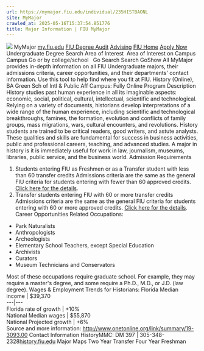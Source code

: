 ```yaml
---
url: https://mymajor.fiu.edu/individual/235HISTBAONL
site: MyMajor
crawled_at: 2025-05-16T15:37:54.851776
title: Major Information | FIU MyMajor
---
```


![](https://mymajor.fiu.edu/assets/logo-T4VPR2BI.png)
MyMajor
[my.fiu.edu](https://my.fiu.edu/)
[FIU Degree Audit](https://dasa.fiu.edu/all-departments/advising/panther-success-hub/panther-degree-audit/)
[Advising](https://advising.fiu.edu)
[FIU Home](https://www.fiu.edu/)
[Apply Now](https://admissions.fiu.edu/)
Undergraduate Degree Search
Area of Interest
​
Area of Interest
on
Campus
​
Campus
Go
or by college/school
​
​
Go
Search
Search
GoShow All
MyMajor provides in-depth information on all FIU Undergraduate majors, their admissions criteria, career opportunities, and their departments' contact information. Use this tool to help find where you fit at FIU.
History (Online),
BA
Green Sch of Intl & Public Aff
Campus:
Fully Online
Program Description
History studies past human experience in all its imaginable aspects: economic, social, political, cultural, intellectual, scientific and technological. Relying on a variety of documents, historians develop interpretations of a wide range of the human experience, including scientific and technological breakthroughs, famines, the formation, evolution and conflicts of family groups, mass migrations, wars, cultural encounters, and revolutions. History students are trained to be critical readers, good writers, and astute analysts. These qualities and skills are fundamental for success in business activities, public and professional careers, teaching, and advanced studies. A major in history is it is immediately useful for work in law, journalism, museums, libraries, public service, and the business world.
Admission Requirements
1. Students entering FIU as Freshmen or as a Transfer student with less than 60 transfer credits
Admissions criteria are the same as the general FIU criteria for students entering with fewer than 60 approved credits. [Click here for the details](http://admissions.fiu.edu/apply/freshman/).
2. Transfer students entering FIU with 60 or more transfer credits
Admissions criteria are the same as the general FIU criteria for students entering with 60 or more approved credits. [Click here for the details](http://admissions.fiu.edu/apply/transfer/).
Career Opportunities
Related Occupations:
  * Park Naturalists
  * Anthropologists
  * Archeologists
  * Elementary School Teachers, except Special Education
  * Archivists
  * Curators
  * Museum Technicians and Conservators


Most of these occupations require graduate school. For example, they may require a master's degree, and some require a Ph.D., M.D., or J.D. (law degree).
Wages & Employment Trends for Historians:
Florida Median income | $39,370  
---|---  
Florida rate of growth | +10%  
National Median wages | $55,870  
National Projected growth | +6%  
Source and more information: <http://www.onetonline.org/link/summary/19-3093.00>
Contact Information
HistoryMMC: DM 397 | 305-348-2328[history.fiu.edu](https://mymajor.fiu.edu/admin/history.fiu.edu)
Major Maps
Two Year Transfer
Four Year Freshman
